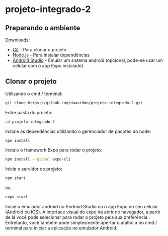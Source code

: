 # projeto-integrado-2

## Preparando o ambiente
Downloads:
* [Git](https://git-scm.com/downloads) - Para clonar o projeto
* [Node.js](https://nodejs.org/en/download/) - Para instalar dependências
* [Android Studio](https://developer.android.com/studio) - Emular um sistema android (opcional, pode-se usar um celular com o app Expo instalado)


## Clonar o projeto
Utilizando o cmd / terminal:
```sh
git clone https://github.com/daavidmn/projeto-integrado-2.git
```
Entre pasta do projeto:
```sh
cd projeto-integrado-2
```
Instale as dependências utilizando o gerenciador de pacotes do node:
```sh
npm install
```
Instale o framework Expo para rodar o projeto:
```sh
npm install --global expo-cli
```
Inicie o servidor do projeto:
```sh
npm start
```
ou
```sh
expo start
```
Inicie o emulador android no Android Studio ou o app Expo no seu celular (Android ou IOS).
A interface visual do expo irá abrir no navegador, a partir de lá você pode selecionar para rodar o projeto pela sua preferência .
Entretanto, você também pode simplesmente apertar o atalho <kbd>a</kbd> no cmd / terminal para iniciar a aplicação no emulador Android.

